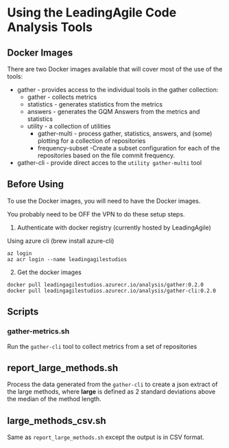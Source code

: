 # Using the LeadingAgile Code Analysis Tools

## Docker Images

There are two Docker images available that will cover most of the use of the tools:

* gather - provides access to the individual tools in the gather collection:
    * gather - collects metrics
    * statistics - generates statistics from the metrics
    * answers - generates the GQM Answers from the metrics and statistics
    * utility - a collection of utilities
        * gather-multi - process gather, statistics, answers, and (some) plotting for a collection of repositories
        * frequency-subset -Create a subset configuration for each of the repositories based on the file commit frequency.
* gather-cli - provide direct acces to the `utility gather-multi` tool


## Before Using

To use the Docker images, you will need to have the Docker images.

You probably need to be OFF the VPN to do these setup steps.

1. Authenticate with docker registry (currently hosted by LeadingAgile)

Using azure cli (brew install azure-cli)

```script
az login
az acr login --name leadingagilestudios
```

2. Get the docker images

```script
docker pull leadingagilestudios.azurecr.io/analysis/gather:0.2.0
docker pull leadingagilestudios.azurecr.io/analysis/gather-cli:0.2.0
```

## Scripts

### gather-metrics.sh

Run the `gather-cli` tool to collect metrics from a set of repositories

## report_large_methods.sh

Process the data generated from the `gather-cli` to create a json extract of the large methods, where **large** is defined as 2 standard deviations above the median of the method length.

## large_methods_csv.sh

Same as `report_large_methods.sh` except the output is in CSV format.

